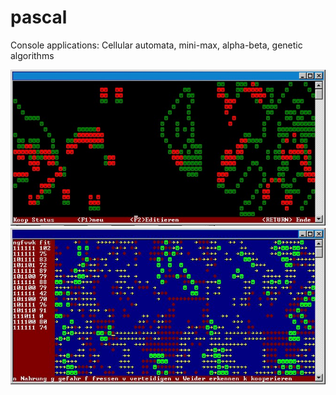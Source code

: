 # pascal
Console applications:
Cellular automata, mini-max, alpha-beta, genetic algorithms

![screenshot](./beute.jpg)
![screenshot](./genalg.jpg)
